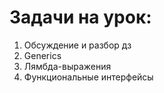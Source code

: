 # Задачи на урок:
1. Обсуждение и разбор дз
2. Generics
2. Лямбда-выражения
3. Функциональные интерфейсы












